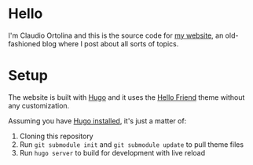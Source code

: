 # Hello

I'm Claudio Ortolina and this is the source code for [my website](https://claudio-ortolina.org), an old-fashioned blog where I post about all sorts of topics.

# Setup

The website is built with [Hugo](https://gohugo.io) and it uses the [Hello Friend](https://hugo-hello-friend.now.sh) theme without any customization.

Assuming you have [Hugo installed](https://gohugo.io/getting-started/installing/), it's just a matter of:

1. Cloning this repository
2. Run `git submodule init` and `git submodule update` to pull theme files
3. Run `hugo server` to build for development with live reload
